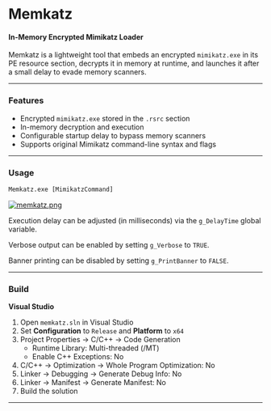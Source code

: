 # Memkatz

#### In-Memory Encrypted Mimikatz Loader

Memkatz is a lightweight tool that embeds an encrypted `mimikatz.exe` in its PE resource section, decrypts it in memory at runtime, and launches it after a small delay to evade memory scanners.

---

### Features

- Encrypted `mimikatz.exe` stored in the `.rsrc` section  
- In-memory decryption and execution  
- Configurable startup delay to bypass memory scanners    
- Supports original Mimikatz command-line syntax and flags    

---

### Usage

```cmd
Memkatz.exe [MimikatzCommand]
```

[![memkatz.png](https://i.postimg.cc/qBjffypN/memkatz.png)](https://postimg.cc/ThLNgyLx)


Execution delay can be adjusted (in milliseconds) via the `g_DelayTime` global variable. 

Verbose output can be enabled by setting `g_Verbose` to `TRUE`. 

Banner printing can be disabled by setting `g_PrintBanner` to `FALSE`.

---

### Build

**Visual Studio**  
1. Open `memkatz.sln` in Visual Studio  
2. Set **Configuration** to `Release` and **Platform** to `x64`  
3. Project Properties → C/C++ → Code Generation  
   - Runtime Library: Multi-threaded (/MT)  
   - Enable C++ Exceptions: No  
4. C/C++ → Optimization → Whole Program Optimization: No  
5. Linker → Debugging → Generate Debug Info: No  
6. Linker → Manifest → Generate Manifest: No  
7. Build the solution
---
